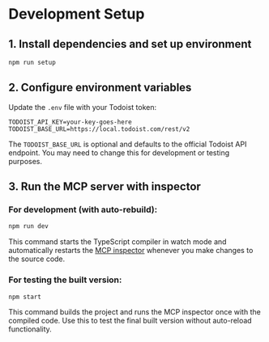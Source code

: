 # Development Setup

## 1. Install dependencies and set up environment

```sh
npm run setup
```

## 2. Configure environment variables

Update the `.env` file with your Todoist token:

```env
TODOIST_API_KEY=your-key-goes-here
TODOIST_BASE_URL=https://local.todoist.com/rest/v2
```

The `TODOIST_BASE_URL` is optional and defaults to the official Todoist API endpoint. You may need to change this for development or testing purposes.

## 3. Run the MCP server with inspector

### For development (with auto-rebuild):

```sh
npm run dev
```

This command starts the TypeScript compiler in watch mode and automatically restarts the [MCP inspector](https://modelcontextprotocol.io/docs/tools/inspector) whenever you make changes to the source code.

### For testing the built version:

```sh
npm start
```

This command builds the project and runs the MCP inspector once with the compiled code. Use this to test the final built version without auto-reload functionality.
